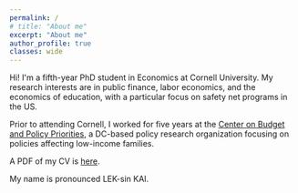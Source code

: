 ```yaml
---
permalink: /
# title: "About me"
excerpt: "About me"
author_profile: true
classes: wide
---
```


Hi! I'm a fifth-year PhD student in Economics at Cornell University.  My research interests are in public finance, labor economics, and the economics of education, with a particular focus on safety net programs in the US. 

Prior to attending Cornell, I worked for five years at the [Center on Budget and Policy Priorities](https://www.cbpp.org), a DC-based policy research organization focusing on policies affecting low-income families. 

A PDF of my CV is [here](/assets/pdf/cv_lexincai.pdf).

My name is pronounced LEK-sin KAI. 